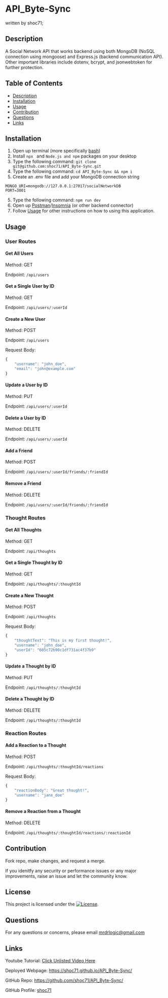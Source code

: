 # API_Byte-Sync
written by shoc71;

## Description
A Social Network API that works backend using both MongoDB (NoSQL connection using mongoose) and Express.js (backend communication API). Other important libraries include dotenv, bcrypt, and jsonwebtoken for further protection.

## Table of Contents
- [Description](#description)
- [Installation](#installation)
- [Usage](#usage)
- [Contribution](#contribution)
- [Questions](#questions)
- [Links](#links)

## Installation
1. Open up terminal (more specifically [bash](https://www.youtube.com/watch?v=3eu67g3PTdk))
2. Install ```npx ``` and ```Node.js and npm``` packages on your desktop
3. Type the following command: ```git clone git@github.com:shoc71/API_Byte-Sync.git```
4. Type the following command: ```cd API_Byte-Sync && npm i ``` 
5. Create an .env file and add your MongoDB connection string
```
MONGO_URI=mongodb://127.0.0.1:27017/socialNetworkDB
PORT=3001
```
5. Type the following command: ```npm run dev``` 
6. Open up [Postman](https://www.postman.com/downloads/)/[Insomnia](https://insomnia.rest/download) (or other backend connector)
7. Follow [Usage](#usage) for other instructions on how to using this application.

## Usage

### User Routes

#### Get All Users

Method: GET

Endpoint: ```/api/users```

#### Get a Single User by ID

Method: GET

Endpoint: ```/api/users/:userId```

#### Create a New User

Method: POST

Endpoint: ```/api/users```

Request Body:

```js
{
    "username": "john_doe",
    "email": "john@example.com"
}
```

#### Update a User by ID

Method: PUT

Endpoint: ```/api/users/:userId```

#### Delete a User by ID

Method: DELETE

Endpoint: ```/api/users/:userId```

#### Add a Friend

Method: POST

Endpoint: ```/api/users/:userId/friends/:friendId```

#### Remove a Friend

Method: DELETE

Endpoint: ```/api/users/:userId/friends/:friendId```

### Thought Routes

#### Get All Thoughts

Method: GET

Endpoint: ``/api/thoughts``

#### Get a Single Thought by ID

Method: GET

Endpoint: ```/api/thoughts/:thoughtId```

#### Create a New Thought

Method: POST

Endpoint: ```/api/thoughts```

Request Body:

```js
{
    "thoughtText": "This is my first thought!",
    "username": "john_doe",
    "userId": "605c72b90c1df731ac4f37b9"
}
```
#### Update a Thought by ID

Method: PUT

Endpoint: ```/api/thoughts/:thoughtId```

#### Delete a Thought by ID

Method: DELETE

Endpoint: ```/api/thoughts/:thoughtId```

### Reaction Routes

#### Add a Reaction to a Thought

Method: POST

Endpoint: ```/api/thoughts/:thoughtId/reactions```

Request Body:

```js
{
    "reactionBody": "Great thought!",
    "username": "jane_doe"
}
```

#### Remove a Reaction from a Thought

Method: DELETE

Endpoint: ```/api/thoughts/:thoughtId/reactions/:reactionId```

## Contribution

Fork repo, make changes, and request a merge.

If you idenitfy any security or performance issues or any major improvements, raise an issue and let the community know.

## License
This project is licensed under the [![License](https://opensource.org/licenses/Apache-2.0)](https://opensource.org/licenses/Apache-2.0).

## Questions
For any questions or concerns, please email mrdrlogic@gmail.com

## Links
Youtube Tutorial: [Click Unlisted Video Here](#)

Deployed Webpage: https://shoc71.github.io/API_Byte-Sync/

GitHub Repo: https://github.com/shoc71/API_Byte-Sync/

GitHub Profile: [shoc71](https://github.com/shoc71)

